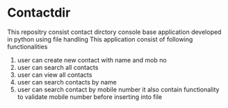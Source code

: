 # Contactdir
This repositry consist contact dirctory console base  application developed in python using file handling
This application consist of following functionalities
1) user can create new contact with name and mob no
2) user can search all contacts
3) user can view all contacts
4) user can search contacts by name
5) user can search contact by mobile number
it also contain functionality to validate mobile number before inserting into file
